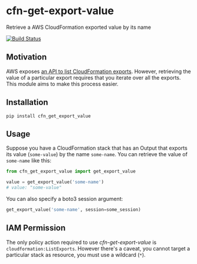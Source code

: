 # cfn-get-export-value
Retrieve a AWS CloudFormation exported value by its name

[![Build Status](https://travis-ci.org/PokaInc/cfn-get-export-value.svg?branch=master)](https://travis-ci.org/PokaInc/cfn-get-export-value)

## Motivation
AWS exposes [an API to list CloudFormation exports](http://boto3.readthedocs.io/en/latest/reference/services/cloudformation.html#CloudFormation.Client.list_exports). However, retrieving the value of a particular export requires that you iterate over all the exports. This module aims to make this process easier.

## Installation
`pip install cfn_get_export_value`

## Usage
Suppose you have a CloudFormation stack that has an Output that exports its value (`some-value`) by the name `some-name`.
You can retrieve the value of `some-name` like this:

```python
from cfn_get_export_value import get_export_value

value = get_export_value('some-name')
# value: "some-value"
```

You can also specify a boto3 session argument:

```python
get_export_value('some-name', session=some_session)
```

## IAM Permission

The only policy action required to use _cfn-get-export-value_ is `cloudformation:ListExports`. However there's a caveat, you cannot target a particular stack as resource, you must use a wildcard (`*`).

